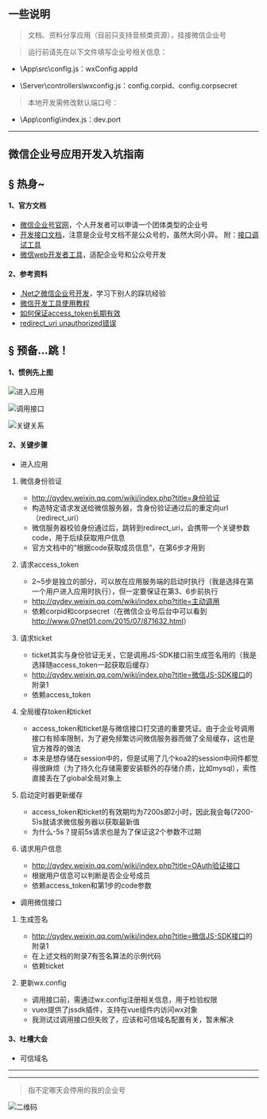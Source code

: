## 一些说明

> 文档、资料分享应用（目前只支持音频类资源），挂接微信企业号

> 运行前请先在以下文件填写企业号相关信息：

 * \App\src\config.js：wxConfig.appId

 * \Server\controllers\wxconfig.js：config.corpid、config.corpsecret

> 本地开发需修改默认端口号：

 * \App\config\index.js：dev.port

****

## 微信企业号应用开发入坑指南

## &sect; 热身~

 #### 1、官方文档
 * [微信企业号官网](https://qy.weixin.qq.com/)，个人开发者可以申请一个团体类型的企业号
 * [开发接口文档](http://qydev.weixin.qq.com/wiki/index.php?title=首页)，注意是企业号文档不是公众号的，虽然大同小异。
 附：[接口调试工具](http://qydev.weixin.qq.com/debug)
 * [微信web开发者工具](https://mp.weixin.qq.com/wiki/10/e5f772f4521da17fa0d7304f68b97d7e.html)，适配企业号和公众号开发

 #### 2、参考资料
 * [.Net之微信企业号开发](http://www.cnblogs.com/poplau/p/5816180.html)，学习下别人的踩坑经验
 * [微信开发工具使用教程](http://www.cnblogs.com/Leo_wl/p/5983030.html)
 * [如何保证access_token长期有效](http://www.csdn.net/article/2014-08-15/2821220-weixin)
 * [redirect_uri unauthorized错误](http://www.cnblogs.com/ywentao/p/5922822.html)

## &sect; 预备...跳！

#### 1、惯例先上图

 ![进入应用](./Doc/进入应用.png)

 ![调用接口](./Doc/调用接口.png)

 ![关键关系](./Doc/关键关系.png)

#### 2、关键步骤

 * 进入应用
 
 1. 微信身份验证
    * <http://qydev.weixin.qq.com/wiki/index.php?title=身份验证>
    * 构造特定请求发送给微信服务器，含身份验证通过后的重定向url（redirect_uri）
    * 微信服务器校验身份通过后，跳转到redirect_uri，会携带一个关键参数code，用于后续获取用户信息
    * 官方文档中的“根据code获取成员信息”，在第6步才用到

 1. 请求access_token
    * 2~5步是独立的部分，可以放在应用服务端的启动时执行（我是选择在第一个用户进入应用时执行），但一定要保证在第3、6步前执行
    * <http://qydev.weixin.qq.com/wiki/index.php?title=主动调用>
    * 依赖corpid和corpsecret（在微信企业号后台中可以看到<http://www.07net01.com/2015/07/871632.html>）

 1. 请求ticket
    * ticket其实与身份验证无关，它是调用JS-SDK接口前生成签名用的（我是选择随access_token一起获取后缓存）
    * <http://qydev.weixin.qq.com/wiki/index.php?title=微信JS-SDK接口>的附录1
    * 依赖access_token

 1. 全局缓存token和ticket
    * access_token和ticket是与微信接口打交道的重要凭证。由于企业号调用接口有频率限制，为了避免频繁访问微信服务器而做了全局缓存，这也是官方推荐的做法
    * 本来是想存储在session中的，但是试用了几个koa2的session中间件都觉得很麻烦（为了持久化存储需要安装额外的存储介质，比如mysql），索性直接丢在了global全局对象上

 1. 启动定时器更新缓存
    * access_token和ticket的有效期均为7200s即2小时，因此我会每(7200-5)s就请求微信服务器以获取最新值
    * 为什么-5s？提前5s请求也是为了保证这2个参数不过期

 1. 请求用户信息
    * <http://qydev.weixin.qq.com/wiki/index.php?title=OAuth验证接口>
    * 根据用户信息可以判断是否企业号成员
    * 依赖access_token和第1步的code参数

 * 调用微信接口

 1. 生成签名
    * <http://qydev.weixin.qq.com/wiki/index.php?title=微信JS-SDK接口>的附录1
    * 在上述文档的附录7有签名算法的示例代码
    * 依赖ticket

 1. 更新wx.config
    * 调用接口前，需通过wx.config注册相关信息，用于检验权限
    * vuex提供了jssdk插件，支持在vue组件内访问wx对象
    * 我测试过调用接口但失败了，应该和可信域名配置有关，暂未解决

#### 3、吐槽大会

 * 可信域名

****
****

> 指不定哪天会停用的我的企业号

![二维码](./Doc/二维码.jpg)
